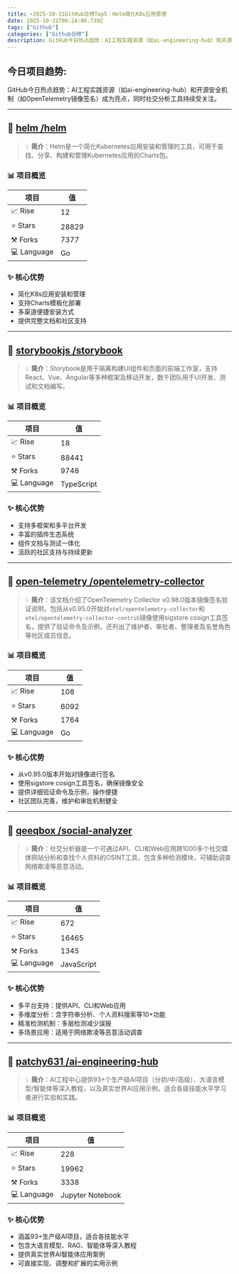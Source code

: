 ```yaml
---
title: ⚡️2025-10-31GitHub日榜Top5｜Helm简化K8s应用管理
date: 2025-10-31T06:24:06.739Z
tags: ["Github"]
categories: ["Github日榜"]
description: GitHub今日热点趋势：AI工程实践资源（如ai-engineering-hub）和开源安全机制（如OpenTelemetry镜像签名）成为亮点，同时社交分析工具持续受关注。
---
```

## **今日项目趋势:**

GitHub今日热点趋势：AI工程实践资源（如ai-engineering-hub）和开源安全机制（如OpenTelemetry镜像签名）成为亮点，同时社交分析工具持续受关注。

---
## 🚀 [helm /helm](https://github.com/helm/helm)

> 💡 **简介**：Helm是一个简化Kubernetes应用安装和管理的工具，可用于查找、分享、构建和管理Kubernetes应用的Charts包。

### 📊 项目概览
| 项目 | 值 |
|------|----|
| 📈 Rise | 12 |
| ⭐ Stars | 28829 |
| ⚒️ Forks | 7377 |
| 💻 Language | Go |

### ✨ 核心优势
- 简化K8s应用安装和管理
- 支持Charts模板化部署
- 多渠道便捷安装方式
- 提供完整文档和社区支持

---
## 🚀 [storybookjs /storybook](https://github.com/storybookjs/storybook)

> 💡 **简介**：Storybook是用于隔离构建UI组件和页面的前端工作室，支持React、Vue、Angular等多种框架及移动开发，数千团队用于UI开发、测试和文档编写。

### 📊 项目概览
| 项目 | 值 |
|------|----|
| 📈 Rise | 18 |
| ⭐ Stars | 88441 |
| ⚒️ Forks | 9748 |
| 💻 Language | TypeScript |

### ✨ 核心优势
- 支持多框架和多平台开发
- 丰富的插件生态系统
- 组件文档与测试一体化
- 活跃的社区支持与持续更新

---
## 🚀 [open-telemetry /opentelemetry-collector](https://github.com/open-telemetry/opentelemetry-collector)

> 💡 **简介**：该文档介绍了OpenTelemetry Collector v0.98.0版本镜像签名验证说明，包括从v0.95.0开始对`otel/opentelemetry-collector`和`otel/opentelemetry-collector-contrib`镜像使用sigstore cosign工具签名，提供了验证命令及示例，还列出了维护者、审批者、整理者及名誉角色等社区成员信息。

### 📊 项目概览
| 项目 | 值 |
|------|----|
| 📈 Rise | 108 |
| ⭐ Stars | 6092 |
| ⚒️ Forks | 1764 |
| 💻 Language | Go |

### ✨ 核心优势
- 从v0.95.0版本开始对镜像进行签名
- 使用sigstore cosign工具签名，确保镜像安全
- 提供详细验证命令及示例，操作便捷
- 社区团队完善，维护和审批机制健全

---
## 🚀 [qeeqbox /social-analyzer](https://github.com/qeeqbox/social-analyzer)

> 💡 **简介**：社交分析器是一个可通过API、CLI和Web应用跨1000多个社交媒体网站分析和查找个人资料的OSINT工具，包含多种检测模块，可辅助调查网络欺凌等恶意活动。

### 📊 项目概览
| 项目 | 值 |
|------|----|
| 📈 Rise | 672 |
| ⭐ Stars | 16465 |
| ⚒️ Forks | 1345 |
| 💻 Language | JavaScript |

### ✨ 核心优势
- 多平台支持：提供API、CLI和Web应用
- 多维度分析：含字符串分析、个人资料搜索等10+功能
- 精准检测机制：多层检测减少误报
- 多场景应用：适用于网络欺凌等恶意活动调查

---
## 🚀 [patchy631 /ai-engineering-hub](https://github.com/patchy631/ai-engineering-hub)

> 💡 **简介**：AI工程中心提供93+个生产级AI项目（分初/中/高级）、大语言模型/智能体等深入教程，以及真实世界AI应用示例，适合各级技能水平学习者进行实验和实践。

### 📊 项目概览
| 项目 | 值 |
|------|----|
| 📈 Rise | 228 |
| ⭐ Stars | 19962 |
| ⚒️ Forks | 3338 |
| 💻 Language | Jupyter Notebook |

### ✨ 核心优势
- 涵盖93+生产级AI项目，适合各技能水平
- 包含大语言模型、RAG、智能体等深入教程
- 提供真实世界AI智能体应用案例
- 可直接实现、调整和扩展的实用示例